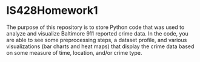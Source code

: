 # IS428Homework1
The purpose of this repository is to store Python code that was used to analyze and visualize Baltimore 911 reported crime data.
In the code, you are able to see some preprocessing steps, a dataset profile, and various visualizations (bar charts and heat maps)
that display the crime data based on some measure of time, location, and/or crime type. 
